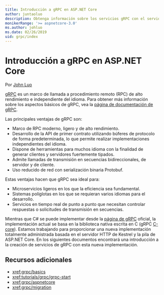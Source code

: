 ```yaml
---
title: Introducción a gRPC en ASP.NET Core
author: juntaoluo
description: Obtenga información sobre los servicios gRPC con el servidor de Kestrel y la pila de ASP.NET Core.
monikerRange: '>= aspnetcore-3.0'
ms.author: johluo
ms.date: 02/26/2019
uid: grpc/index
---
```

# <a name="introduction-to-grpc-on-aspnet-core"></a>Introducción a gRPC en ASP.NET Core

Por [John Luo](https://github.com/juntaoluo)

[gRPC](https://grpc.io/docs/guides/) es un marco de llamada a procedimiento remoto (RPC) de alto rendimiento e independiente del idioma. Para obtener más información sobre los aspectos básicos de gRPC, vea la [página de documentación de gRPC](https://grpc.io/docs/).

Las principales ventajas de gRPC son:
* Marco de RPC moderno, ligero y de alto rendimiento.
* Desarrollo de la API de primer contrato utilizando búferes de protocolo de forma predeterminada, lo que permite realizar implementaciones independientes del idioma.
* Dispone de herramientas para muchos idioma con la finalidad de generar clientes y servidores fuertemente tipados.
* Admite llamadas de transmisión en secuencias bidireccionales, de servidor y de cliente.
* Uso reducido de red con serialización binaria Protobuf.

Estas ventajas hacen que gRPC sea ideal para:
* Microservicios ligeros en los que la eficiencia sea fundamental.
* Sistemas políglotas en los que se requieran varios idiomas para el desarrollo.
* Servicios en tiempo real de punto a punto que necesitan controlar respuestas o solicitudes de transmisión en secuencias.

Mientras que C# se puede implementar desde la [página de gRPC](https://grpc.io/docs/quickstart/csharp.html) oficial, la implementación actual se basa en la biblioteca nativa escrita en C (gRPC [C-core](https://grpc.io/blog/grpc-stacks)). Estamos trabajando para proporcionar una nueva implementación totalmente administrada basada en el servidor HTTP de Kestrel y la pila de ASP.NET Core. En los siguientes documentos encontrará una introducción a la creación de servicios de gRPC con esta nueva implementación.

## <a name="additional-resources"></a>Recursos adicionales

* <xref:grpc/basics>
* <xref:tutorials/grpc/grpc-start>
* <xref:grpc/aspnetcore>
* <xref:grpc/migration>